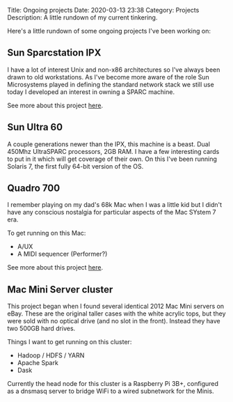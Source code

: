 Title: Ongoing projects
Date: 2020-03-13 23:38
Category: Projects
Description: A little rundown of my current tinkering.

Here's a little rundown of some ongoing projects I've been working on:

## Sun Sparcstation IPX

I have a lot of interest Unix and non-x86 architectures so I've always been drawn to old workstations. As I've become more aware of the role Sun Microsystems played in defining the standard network stack we still use today I developed an interest in owning a SPARC machine.

See more about this project [here]({tag}/sunipx).

## Sun Ultra 60

A couple generations newer than the IPX, this machine is a beast. Dual 450Mhz UltraSPARC processors, 2GB RAM. I have a few interesting cards to put in it which will get coverage of their own. On this I've been running Solaris 7, the first fully 64-bit version of the OS.

## Quadro 700

I remember playing on my dad's 68k Mac when I was a little kid but I didn't have any conscious nostalgia for particular aspects of the Mac SYstem 7 era.

To get running on this Mac:

- A/UX
- A MIDI sequencer (Performer?)

See more about this project [here]({tag}quadro700).

## Mac Mini Server cluster

This project began when I found several identical 2012 Mac Mini servers on eBay. These are the original taller cases with the white acrylic tops, but they were sold with no optical drive (and no slot in the front). Instead they have two 500GB hard drives.

Things I want to get running on this cluster:

- Hadoop / HDFS / YARN
- Apache Spark
- Dask

Currently the head node for this cluster is a Raspberry Pi 3B+, configured as a dnsmasq server to bridge WiFi to a wired subnetwork for the Minis.